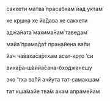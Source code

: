 сакхети матва̄ прасабхам̇ йад уктам̇

хе кр̣шн̣а хе йа̄дава хе сакхети

аджа̄ната̄ махима̄нам̇ таведам̇

майа̄ прама̄да̄т пран̣айена ва̄пи

йач ча̄ваха̄са̄ртхам асат-кр̣то ’си

виха̄ра-ш́аййа̄сана-бходжанешу

эко ’тха ва̄пй ачйута тат-самакшам̇

тат кша̄майе тва̄м ахам апрамейам